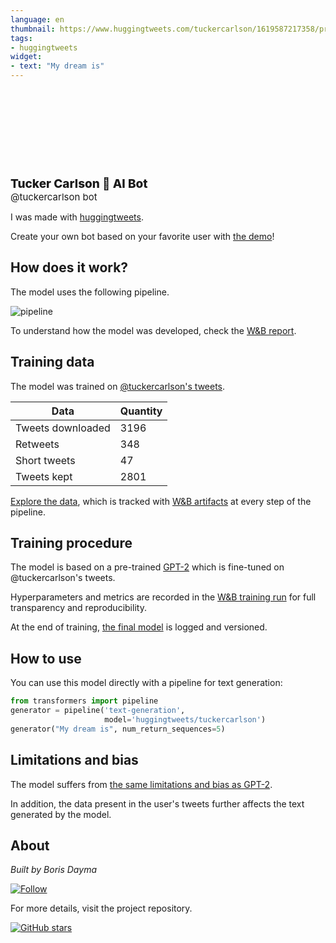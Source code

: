 ```yaml
---
language: en
thumbnail: https://www.huggingtweets.com/tuckercarlson/1619587217358/predictions.png
tags:
- huggingtweets
widget:
- text: "My dream is"
---
```


<div>
<div style="width: 132px; height:132px; border-radius: 50%; background-size: cover; background-image: url('https://pbs.twimg.com/profile_images/796823622450982912/XYcUsJUI_400x400.jpg')">
</div>
<div style="margin-top: 8px; font-size: 19px; font-weight: 800">Tucker Carlson 🤖 AI Bot </div>
<div style="font-size: 15px">@tuckercarlson bot</div>
</div>

I was made with [huggingtweets](https://github.com/borisdayma/huggingtweets).

Create your own bot based on your favorite user with [the demo](https://colab.research.google.com/github/borisdayma/huggingtweets/blob/master/huggingtweets-demo.ipynb)!

## How does it work?

The model uses the following pipeline.

![pipeline](https://github.com/borisdayma/huggingtweets/blob/master/img/pipeline.png?raw=true)

To understand how the model was developed, check the [W&B report](https://wandb.ai/wandb/huggingtweets/reports/HuggingTweets-Train-a-Model-to-Generate-Tweets--VmlldzoxMTY5MjI).

## Training data

The model was trained on [@tuckercarlson's tweets](https://twitter.com/tuckercarlson).

| Data | Quantity |
| --- | --- |
| Tweets downloaded | 3196 |
| Retweets | 348 |
| Short tweets | 47 |
| Tweets kept | 2801 |

[Explore the data](https://wandb.ai/wandb/huggingtweets/runs/2lytwt5q/artifacts), which is tracked with [W&B artifacts](https://docs.wandb.com/artifacts) at every step of the pipeline.

## Training procedure

The model is based on a pre-trained [GPT-2](https://huggingface.co/gpt2) which is fine-tuned on @tuckercarlson's tweets.

Hyperparameters and metrics are recorded in the [W&B training run](https://wandb.ai/wandb/huggingtweets/runs/3bfryc3n) for full transparency and reproducibility.

At the end of training, [the final model](https://wandb.ai/wandb/huggingtweets/runs/3bfryc3n/artifacts) is logged and versioned.

## How to use

You can use this model directly with a pipeline for text generation:

```python
from transformers import pipeline
generator = pipeline('text-generation',
                     model='huggingtweets/tuckercarlson')
generator("My dream is", num_return_sequences=5)
```

## Limitations and bias

The model suffers from [the same limitations and bias as GPT-2](https://huggingface.co/gpt2#limitations-and-bias).

In addition, the data present in the user's tweets further affects the text generated by the model.

## About

*Built by Boris Dayma*

[![Follow](https://img.shields.io/twitter/follow/borisdayma?style=social)](https://twitter.com/intent/follow?screen_name=borisdayma)

For more details, visit the project repository.

[![GitHub stars](https://img.shields.io/github/stars/borisdayma/huggingtweets?style=social)](https://github.com/borisdayma/huggingtweets)

